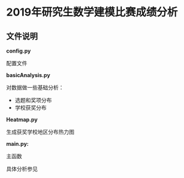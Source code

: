 # 2019年研究生数学建模比赛成绩分析

## 文件说明

**config.py**

配置文件

**basicAnalysis.py**

对数据做一些基础分析：

- 选题和奖项分布
- 学校获奖分布

**Heatmap.py**

生成获奖学校地区分布热力图

**main.py:**

主函数

具体分析参见 
